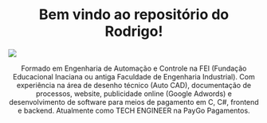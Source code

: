 <!DOCTYPE html>
<html>


<h1 align="center">
	Bem vindo ao repositório do Rodrigo!
</h1>

<img src="https://media-exp1.licdn.com/dms/image/C4D16AQGMuBD9frXdvg/profile-displaybackgroundimage-shrink_350_1400/0/1595256368397?e=1671062400&v=beta&t=Cct608ikqJqFI6obOUHbPUOs4M9nyrx-jywT0alattA"/>

<p align="center">
	Formado em Engenharia de Automação e Controle na FEI (Fundação Educacional Inaciana ou antiga Faculdade de Engenharia Industrial). Com experiência na área de desenho técnico (Auto CAD), documentação de processos, website, publicidade online (Google Adwords) e desenvolvimento de software para meios de pagamento em C, C#, frontend e backend.
	Atualmente como TECH ENGINEER na PayGo Pagamentos.
</p>



</html>
